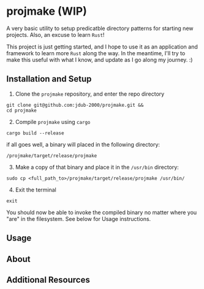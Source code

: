 # projmake (WIP)
 
A very basic utility to setup predicatble directory patterns
for starting new projects.  Also, an excuse to learn `Rust`!

This project is just getting started, and I hope to use it as an application
and framework to learn more `Rust` along the way.  In the meantime, I'll try to make
this useful with what I know, and update as I go along my journey. :)

## Installation and Setup 

1. Clone the `projmake` repository, and enter the repo directory

```
git clone git@github.com:jdub-2000/projmake.git &&
cd projmake
```

2. Compile `projmake` using `cargo`

```
cargo build --release
```

if all goes well, a binary will placed in the following directory:

`/projmake/target/release/projmake`

3. Make a copy of that binary and place it in the `/usr/bin` directory:

```
sudo cp <full_path_to>/projmake/target/release/projmake /usr/bin/
```

4. Exit the terminal

```
exit
```

You should now be able to invoke the compiled binary no matter where you "are" in the filesystem.  See below for Usage instructions.

## Usage


## About


## Additional Resources